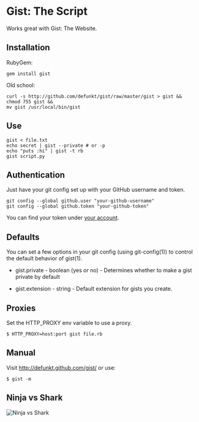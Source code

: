 Gist: The Script
================

Works great with Gist: The Website.

Installation
------------

RubyGem:

    gem install gist

Old school:

    curl -s http://github.com/defunkt/gist/raw/master/gist > gist &&
    chmod 755 gist &&
    mv gist /usr/local/bin/gist


Use
---

    gist < file.txt
    echo secret | gist --private # or -p
    echo "puts :hi" | gist -t rb
    gist script.py


Authentication
--------------

Just have your git config set up with your GitHub username and token.

    git config --global github.user "your-github-username"
    git config --global github.token "your-github-token"

You can find your token under [your account](https://github.com/account).


Defaults
--------

You can set a few options in your git config (using git-config(1)) to
control the default behavior of gist(1).

* gist.private - boolean (yes or no) - Determines whether to make a gist
  private by default

* gist.extension - string - Default extension for gists you create.


Proxies
-------

Set the HTTP_PROXY env variable to use a proxy.

    $ HTTP_PROXY=host:port gist file.rb


Manual
------

Visit <http://defunkt.github.com/gist/> or use:

    $ gist -m


Ninja vs Shark
--------------

![Ninja vs Shark](http://github.com/defunkt/gist/tree/master%2Fbattle.png?raw=true)
